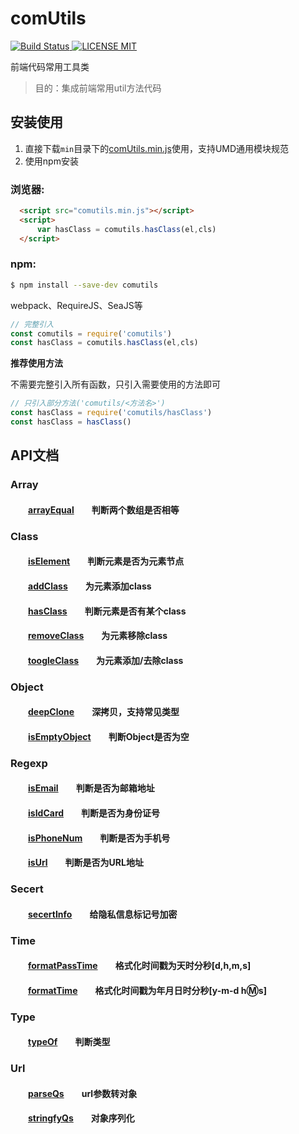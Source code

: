 # comUtils

[![Build Status](https://travis-ci.org/proYang/outils.svg?branch=master) ![LICENSE MIT](https://img.shields.io/npm/l/express.svg)](https://www.npmjs.com/package/comutils) 

 
前端代码常用工具类  

> 目的：集成前端常用util方法代码

## 安装使用

1. 直接下载`min`目录下的[comUtils.min.js](https://github.com/chenxuan0000/comUtils/blob/master/min/comUtils.min.js)使用，支持UMD通用模块规范  
2. 使用npm安装

### 浏览器:
``` html
  <script src="comutils.min.js"></script>
  <script>
      var hasClass = comutils.hasClass(el,cls)
  </script>
```

### npm:
``` bash
$ npm install --save-dev comutils
```

webpack、RequireJS、SeaJS等

``` javascript
// 完整引入
const comutils = require('comutils')
const hasClass = comutils.hasClass(el,cls)
```

**推荐使用方法**  

不需要完整引入所有函数，只引入需要使用的方法即可
``` javascript
// 只引入部分方法('comutils/<方法名>')
const hasClass = require('comutils/hasClass')
const hasClass = hasClass()
```
## API文档
### Array  
#### &emsp;&emsp;[arrayEqual][arrayEqual]&emsp;&emsp;判断两个数组是否相等 

### Class
#### &emsp;&emsp;[isElement][addClass]&emsp;&emsp;判断元素是否为元素节点  
#### &emsp;&emsp;[addClass][addClass]&emsp;&emsp;为元素添加class  
#### &emsp;&emsp;[hasClass][hasClass]&emsp;&emsp;判断元素是否有某个class  
#### &emsp;&emsp;[removeClass][removeClass]&emsp;&emsp;为元素移除class  
#### &emsp;&emsp;[toogleClass][toogleClass]&emsp;&emsp;为元素添加/去除class  

### Object  
#### &emsp;&emsp;[deepClone][deepClone]&emsp;&emsp;深拷贝，支持常见类型
#### &emsp;&emsp;[isEmptyObject][isEmptyObject]&emsp;&emsp;判断Object是否为空

### Regexp  
#### &emsp;&emsp;[isEmail][isEmail]&emsp;&emsp;判断是否为邮箱地址 
#### &emsp;&emsp;[isIdCard][isIdCard]&emsp;&emsp;判断是否为身份证号
#### &emsp;&emsp;[isPhoneNum][isPhoneNum]&emsp;&emsp;判断是否为手机号  
#### &emsp;&emsp;[isUrl][isUrl]&emsp;&emsp;判断是否为URL地址

### Secert
#### &emsp;&emsp;[secertInfo][secertInfo]&emsp;&emsp;给隐私信息标记号加密

### Time  
#### &emsp;&emsp;[formatPassTime][formatPassTime]&emsp;&emsp;格式化时间戳为天时分秒[d,h,m,s]
#### &emsp;&emsp;[formatTime][formatTime]&emsp;&emsp;格式化时间戳为年月日时分秒[y-m-d h:m:s]

### Type
#### &emsp;&emsp;[typeOf][typeOf]&emsp;&emsp;判断类型

### Url
#### &emsp;&emsp;[parseQs][parseQs]&emsp;&emsp;url参数转对象
#### &emsp;&emsp;[stringfyQs][stringfyQs]&emsp;&emsp;对象序列化

[arrayEqual]:https://github.com/chenxuan0000/comUtils/blob/master/src/array/arrayEqual.js
[secertInfo]:https://github.com/chenxuan0000/comUtils/blob/master/src/secert/secertInfo.js
[typeOf]:https://github.com/chenxuan0000/comUtils/blob/master/src/type/typeOf.js
[addClass]:https://github.com/chenxuan0000/comUtils/blob/master/src/class/addClass.js
[hasClass]:https://github.com/chenxuan0000/comUtils/blob/master/src/class/hasClass.js
[removeClass]:https://github.com/chenxuan0000/comUtils/blob/master/src/class/removeClass.js
[isElement]:https://github.com/chenxuan0000/comUtils/blob/master/src/class/isElement.js
[toogleClass]:https://github.com/chenxuan0000/comUtils/blob/master/src/class/toogleClass.js
[deepClone]:https://github.com/chenxuan0000/comUtils/blob/master/src/object/deepClone.js
[isEmptyObject]:https://github.com/chenxuan0000/comUtils/blob/master/src/object/isEmptyObject.js
[isEmail]:https://github.com/chenxuan0000/comUtils/blob/master/src/regexp/isEmail.js
[isIdCard]:https://github.com/chenxuan0000/comUtils/blob/master/src/regexp/isIdCard.js
[isPhoneNum]:https://github.com/chenxuan0000/comUtils/blob/master/src/regexp/isPhoneNum.js
[isUrl]:https://github.com/chenxuan0000/comUtils/blob/master/src/regexp/isUrl.js
[formatPassTime]:https://github.com/chenxuan0000/comUtils/blob/master/src/time/formatPassTime.js
[formatTime]:https://github.com/chenxuan0000/comUtils/blob/master/src/time/formatTime.js
[parseQs]:https://github.com/chenxuan0000/comUtils/blob/master/src/url/parseQueryString.js
[stringfyQs]:https://github.com/chenxuan0000/comUtils/blob/master/src/url/stringfyQueryString.js
